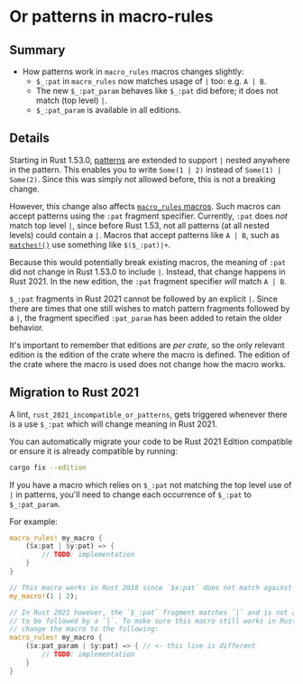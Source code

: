 # Or patterns in macro-rules

## Summary

- How patterns work in `macro_rules` macros changes slightly:
	- `$_:pat` in `macro_rules` now matches usage of `|` too: e.g. `A | B`.
	- The new `$_:pat_param` behaves like `$_:pat` did before; it does not match (top level) `|`.
	- `$_:pat_param` is available in all editions.

## Details

Starting in Rust 1.53.0, [patterns](https://doc.rust-lang.org/stable/reference/patterns.html)
are extended to support `|` nested anywhere in the pattern.
This enables you to write `Some(1 | 2)` instead of `Some(1) | Some(2)`.
Since this was simply not allowed before, this is not a breaking change.

However, this change also affects [`macro_rules` macros](https://doc.rust-lang.org/stable/reference/macros-by-example.html).
Such macros can accept patterns using the `:pat` fragment specifier.
Currently, `:pat` does *not* match top level `|`, since before Rust 1.53,
not all patterns (at all nested levels) could contain a `|`.
Macros that accept patterns like `A | B`,
such as [`matches!()`](https://doc.rust-lang.org/1.51.0/std/macro.matches.html)
use something like `$($_:pat)|+`. 

Because this would potentially break existing macros, the meaning of `:pat` did 
not change in Rust 1.53.0 to include `|`. Instead, that change happens in Rust 2021. 
In the new edition, the `:pat` fragment specifier *will* match `A | B`.

`$_:pat` fragments in Rust 2021 cannot be followed by an explicit `|`. Since there are times 
that one still wishes to match pattern fragments followed by a `|`, the fragment specified `:pat_param` 
has been added to retain the older behavior.

It's important to remember that editions are _per crate_, so the only relevant edition is the edition
of the crate where the macro is defined. The edition of the crate where the macro is used does not 
change how the macro works.

## Migration to Rust 2021

A lint, `rust_2021_incompatible_or_patterns`, gets triggered whenever there is a use `$_:pat` which
will change meaning in Rust 2021. 

You can automatically migrate your code to be Rust 2021 Edition compatible or ensure it is already compatible by
running:

```sh
cargo fix --edition
```

If you have a macro which relies on `$_:pat` not matching the top level use of `|` in patterns, 
you'll need to change each occurrence of `$_:pat` to `$_:pat_param`.

For example:

```rust
macro_rules! my_macro { 
	($x:pat | $y:pat) => {
		// TODO: implementation
	} 
}

// This macro works in Rust 2018 since `$x:pat` does not match against `|`:
my_macro!(1 | 2);

// In Rust 2021 however, the `$_:pat` fragment matches `|` and is not allowed
// to be followed by a `|`. To make sure this macro still works in Rust 2021
// change the macro to the following:
macro_rules! my_macro { 
	($x:pat_param | $y:pat) => { // <- this line is different
		// TODO: implementation
	} 
}
```